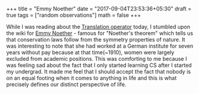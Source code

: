 +++
title = "Emmy Noether"
date = "2017-09-04T23:53:36+05:30"
draft = true
tags = ["random observations"]
math = false
+++

While I was reading about the [Translation operator](https://en.wikipedia.org/wiki/Translation_operator_(quantum_mechanics)) today, I stumbled upon the wiki for [Emmy Noether](https://en.wikipedia.org/wiki/Emmy_Noether) - famous for "Noether's theorem" which tells us that conservation laws follow from the symmetry properties of nature. It was interesting to note that she had worked at a German institute for seven years without pay because at that time(~1910), women were largely excluded from academic positions. This was comforting to me because I was feeling sad about the fact that I only started learning CS after I started my undergrad. It made me feel that I should accept the fact that nobody is on an equal footing when it comes to anything in life and this is what precisely defines our distinct perspective of life. 
